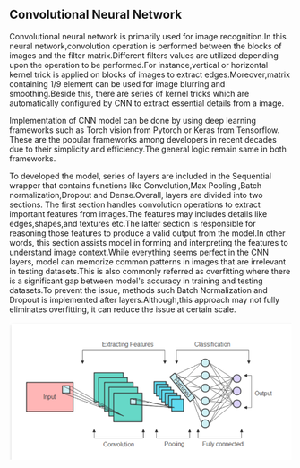 ## Convolutional Neural Network ## 

Convolutional neural network is primarily used for image recognition.In this neural network,convolution operation is performed between the blocks of images and the filter matrix.Different filters values are utilized depending upon the operation to be performed.For instance,vertical or horizontal kernel trick is applied on blocks of images to extract edges.Moreover,matrix containing 1/9 element can be used for image blurring and smoothing.Beside this, there are series of kernel tricks which are automatically configured by CNN to extract essential details from a image.

Implementation of CNN model can be done by using deep learning frameworks such as Torch vision from Pytorch or Keras from Tensorflow.
These are the popular frameworks among developers in recent decades due to their simplicity and efficiency.The general logic remain same in both frameworks.

To developed the model, series of layers are included in the Sequential wrapper that contains functions like Convolution,Max Pooling ,Batch normalization,Dropout and Dense.Overall, layers are divided into two sections. The first section handles convolution operations to extract important features from images.The features may includes details like edges,shapes,and textures etc.The latter section is responsible for reasoning those features to produce a valid output from the model.In other words, this section assists model in forming and interpreting the features to understand image context.While everything seems perfect in the CNN layers, model can memorize common patterns in images that are irrelevant in testing datasets.This is also commonly referred as overfitting where there is a significant gap between model's accuracy in  training and testing datasets.To prevent the issue, methods such Batch Normalization and Dropout is implemented after layers.Although,this approach may not fully eliminates overfitting, it can reduce the issue  at certain scale. 

![CNN](images/cnn.png)
